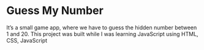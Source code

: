 # Guess My Number
It’s a small game app, where we have to guess the hidden number between 1
and 20. This project was built while I was learning JavaScript using HTML, CSS,
JavaScript
